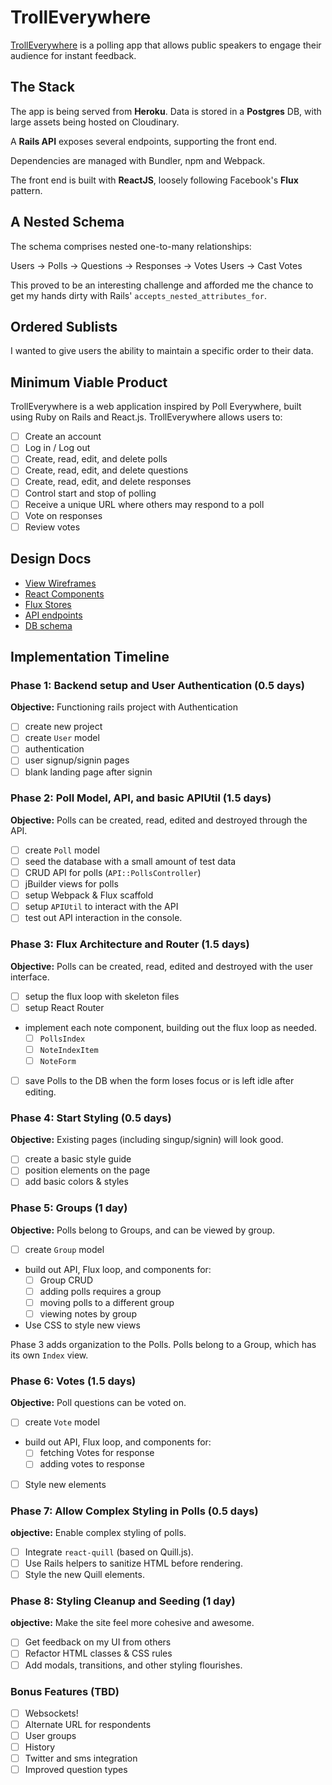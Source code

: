 # TrollEverywhere

[TrollEverywhere][heroku] is a polling app that allows public speakers to engage their audience for instant feedback.

[heroku]: https://trolleverywhere.com/

## The Stack

The app is being served from **Heroku**. Data is stored in a **Postgres** DB, with large assets being hosted on Cloudinary.

A **Rails API** exposes several endpoints, supporting the front end.

Dependencies are managed with Bundler, npm and Webpack.

The front end is built with **ReactJS**, loosely following Facebook's **Flux** pattern.

## A Nested Schema

The schema comprises nested one-to-many relationships:

Users -> Polls -> Questions -> Responses -> Votes
Users -> Cast Votes

This proved to be an interesting challenge and afforded me the chance to get my hands dirty with Rails' `accepts_nested_attributes_for`.

## Ordered Sublists

I wanted to give users the ability to maintain a specific order to their data.

## Minimum Viable Product

TrollEverywhere is a web application inspired by Poll Everywhere,
built using Ruby on Rails and React.js. TrollEverywhere allows users to:

<!-- This is a Markdown checklist. Use it to keep track of your
progress. Put an x between the brackets for a checkmark: [x] -->

- [ ] Create an account
- [ ] Log in / Log out
- [ ] Create, read, edit, and delete polls
- [ ] Create, read, edit, and delete questions
- [ ] Create, read, edit, and delete responses
- [ ] Control start and stop of polling
- [ ] Receive a unique URL where others may respond to a poll
- [ ] Vote on responses
- [ ] Review votes

## Design Docs
* [View Wireframes][views]
* [React Components][components]
* [Flux Stores][stores]
* [API endpoints][api-endpoints]
* [DB schema][schema]

[views]: ./docs/views.md
[components]: ./docs/components.md
[stores]: ./docs/stores.md
[api-endpoints]: ./docs/api-endpoints.md
[schema]: ./docs/schema.md

## Implementation Timeline

### Phase 1: Backend setup and User Authentication (0.5 days)

**Objective:** Functioning rails project with Authentication

- [ ] create new project
- [ ] create `User` model
- [ ] authentication
- [ ] user signup/signin pages
- [ ] blank landing page after signin

### Phase 2: Poll Model, API, and basic APIUtil (1.5 days)

**Objective:** Polls can be created, read, edited and destroyed through
the API.

- [ ] create `Poll` model
- [ ] seed the database with a small amount of test data
- [ ] CRUD API for polls (`API::PollsController`)
- [ ] jBuilder views for polls
- [ ] setup Webpack & Flux scaffold
- [ ] setup `APIUtil` to interact with the API
- [ ] test out API interaction in the console.

### Phase 3: Flux Architecture and Router (1.5 days)

**Objective:** Polls can be created, read, edited and destroyed with the
user interface.

- [ ] setup the flux loop with skeleton files
- [ ] setup React Router
- implement each note component, building out the flux loop as needed.
  - [ ] `PollsIndex`
  - [ ] `NoteIndexItem`
  - [ ] `NoteForm`
- [ ] save Polls to the DB when the form loses focus or is left idle
  after editing.

### Phase 4: Start Styling (0.5 days)

**Objective:** Existing pages (including singup/signin) will look good.

- [ ] create a basic style guide
- [ ] position elements on the page
- [ ] add basic colors & styles

### Phase 5: Groups (1 day)

**Objective:** Polls belong to Groups, and can be viewed by group.

- [ ] create `Group` model
- build out API, Flux loop, and components for:
  - [ ] Group CRUD
  - [ ] adding polls requires a group
  - [ ] moving polls to a different group
  - [ ] viewing notes by group
- Use CSS to style new views

Phase 3 adds organization to the Polls. Polls belong to a Group,
which has its own `Index` view.

### Phase 6: Votes (1.5 days)

**Objective:** Poll questions can be voted on.

- [ ] create `Vote` model
- build out API, Flux loop, and components for:
  - [ ] fetching Votes for response
  - [ ] adding votes to response
- [ ] Style new elements

### Phase 7: Allow Complex Styling in Polls (0.5 days)

**objective:** Enable complex styling of polls.

- [ ] Integrate `react-quill` (based on Quill.js).
- [ ] Use Rails helpers to sanitize HTML before rendering.
- [ ] Style the new Quill elements.

### Phase 8: Styling Cleanup and Seeding (1 day)

**objective:** Make the site feel more cohesive and awesome.

- [ ] Get feedback on my UI from others
- [ ] Refactor HTML classes & CSS rules
- [ ] Add modals, transitions, and other styling flourishes.

### Bonus Features (TBD)
- [ ] Websockets!
- [ ] Alternate URL for respondents
- [ ] User groups
- [ ] History
- [ ] Twitter and sms integration
- [ ] Improved question types

[phase-one]: ./docs/phases/phase1.md
[phase-two]: ./docs/phases/phase2.md
[phase-three]: ./docs/phases/phase3.md
[phase-four]: ./docs/phases/phase4.md
[phase-five]: ./docs/phases/phase5.md
